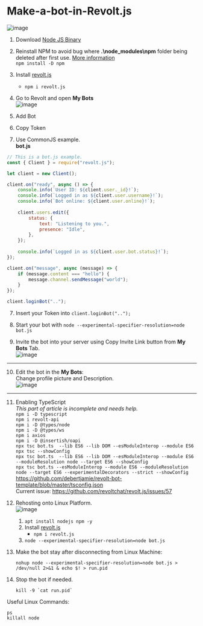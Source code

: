 <head>
<meta name="description" content="The quick brown fox jumped over the lazy dog.">
<meta name="author" content="John Smith">
	<title>test</title>
</head>

# Make-a-bot-in-Revolt.js
![image](https://user-images.githubusercontent.com/21064622/204128095-ec382518-2d90-403b-a5ba-cbf7dca6ffeb.png)


1. Download [Node JS Binary](https://nodejs.org/en/download/current/)
1. Reinstall NPM to avoid bug where **.\node_modules\npm** folder being deleted after first use. [More information](https://stackoverflow.com/a/71853469/3789797)   
    `npm install -D npm`  


2. Install [revolt.js](https://www.npmjs.com/package/revolt.js)
   * `npm i revolt.js`
   
3. Go to Revolt and open **My Bots**  
![image](https://user-images.githubusercontent.com/21064622/204127696-9b59e728-abce-4794-a192-541ef21b79f8.png)

4. Add Bot
5. Copy Token 
6. Use CommonJS example.  
  **bot.js**  


```javascript
// This is a bot.js example.
const { Client } = require("revolt.js");

let client = new Client();

client.on("ready", async () => {
	console.info(`User ID: ${client.user._id}!`);
	console.info(`Logged in as ${client.user.username}!`);
	console.info(`Bot online: ${client.user.online}!`);
	
	client.users.edit({
		status: {
			text: "Listening to you.",
			presence: "Idle",
		},
	});
	
	console.info(`Logged in as ${client.user.bot.status}!`);
});

client.on("message", async (message) => {
	if (message.content === "hello") {
		message.channel.sendMessage("world");
	}
});

client.loginBot("..");
```

7. Insert your Token into `client.loginBot("..");`

8. Start your bot with `node --experimental-specifier-resolution=node bot.js`

9. Invite the bot into your server using Copy Invite Link button from **My Bots** Tab.  
![image](https://user-images.githubusercontent.com/21064622/204128158-c254b43d-bab6-47a1-b4c8-11918e50813c.png)


---

10. Edit the bot in the **My Bots**:  
    Change profile picture and Description.  
![image](https://user-images.githubusercontent.com/21064622/204127696-9b59e728-abce-4794-a192-541ef21b79f8.png)

---

11. Enabling TypeScript   
    *This part of article is incomplete and needs help.*  
    `npm i -D typescript`  
    `npm i revolt-api`  
    `npm i -D @types/node`  
    `npm i -D @types/ws`  
    `npm i axios`  
    `npm i -D @insertish/oapi`  
    `npx tsc bot.ts  --lib ES6 --lib DOM --esModuleInterop --module ES6`  
    `npx tsc --showConfig`  
    `npx tsc bot.ts  --lib ES6 --lib DOM --esModuleInterop --module ES6 --moduleResolution node --target ES6 --showConfig`  
    `npx tsc bot.ts --esModuleInterop --module ES6 --moduleResolution node --target ES6 --experimentalDecorators --strict --showConfig`  
    https://github.com/debertjamie/revolt-bot-template/blob/master/tsconfig.json  
    Current issue: https://github.com/revoltchat/revolt.js/issues/57    

11. Rehosting onto Linux Platform.  
![image](https://user-images.githubusercontent.com/21064622/204130953-19d5572d-988b-456c-b38a-7ae806b1dfd5.png)  
    1. `apt install nodejs npm -y`  
    2. Install [revolt.js](https://www.npmjs.com/package/revolt.js)
        * `npm i revolt.js`
    3. `node --experimental-specifier-resolution=node bot.js`
12. Make the bot stay after disconnecting from Linux Machine: 
    ```
    nohup node --experimental-specifier-resolution=node bot.js > /dev/null 2>&1 & echo $! > run.pid
    ```
    
13. Stop the bot if needed.
    ```
    kill -9 `cat run.pid`
    ```


Useful Linux Commands:

```
ps
killall node
```

